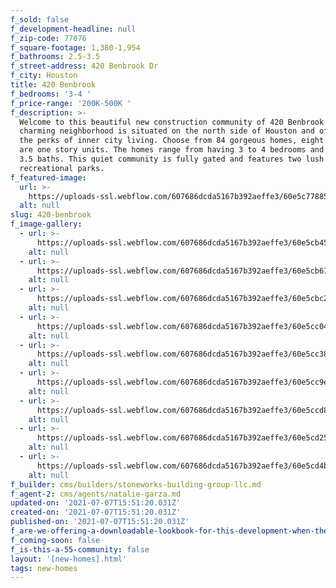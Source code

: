 ```yaml
---
f_sold: false
f_development-headline: null
f_zip-code: 77076
f_square-footage: 1,380-1,954
f_bathrooms: 2.5-3.5
f_street-address: 420 Benbrook Dr
f_city: Houston
title: 420 Benbrook
f_bedrooms: '3-4 '
f_price-range: '200K-500K '
f_description: >-
  Welcome to this beautiful new construction community of 420 Benbrook. This
  charming neighborhood is situated on the north side of Houston and offers all
  the perks of inner city living. Choose from 84 gorgeous homes, eight of which
  are one story units. The homes range from having 3 to 4 bedrooms and 2.5 to
  3.5 baths. This quiet community is fully gated and features two lush
  recreational parks.
f_featured-image:
  url: >-
    https://uploads-ssl.webflow.com/607686dcda5167b392aeffe3/60e5c77885b099e3247ec8bb_AERIAL%20VIEW%20(1)%20(1).jpg
  alt: null
slug: 420-benbrook
f_image-gallery:
  - url: >-
      https://uploads-ssl.webflow.com/607686dcda5167b392aeffe3/60e5cb45677660e774b158c8_HOUSE%2001%20(1).jpg
    alt: null
  - url: >-
      https://uploads-ssl.webflow.com/607686dcda5167b392aeffe3/60e5cb61c823a1b016a1e2b6_HOUSE%2002%20(1).jpg
    alt: null
  - url: >-
      https://uploads-ssl.webflow.com/607686dcda5167b392aeffe3/60e5cbc22267532bdab218c2_HOUSE%2003%20(1).jpg
    alt: null
  - url: >-
      https://uploads-ssl.webflow.com/607686dcda5167b392aeffe3/60e5cc04e5c4210c824d7a28_HOUSE%2004%20(1).jpg
    alt: null
  - url: >-
      https://uploads-ssl.webflow.com/607686dcda5167b392aeffe3/60e5cc3838c8e90dc20f5f11_HOUSE%2005%20(1).jpg
    alt: null
  - url: >-
      https://uploads-ssl.webflow.com/607686dcda5167b392aeffe3/60e5cc9ebd0aee8c87c90b4e_HOUSE%2006%20(1).jpg
    alt: null
  - url: >-
      https://uploads-ssl.webflow.com/607686dcda5167b392aeffe3/60e5ccd8bd0aee23dac924e7_HOUSE%2007%20(1).jpg
    alt: null
  - url: >-
      https://uploads-ssl.webflow.com/607686dcda5167b392aeffe3/60e5cd25494152396fe0f372_HOUSE%2008%20(1).jpg
    alt: null
  - url: >-
      https://uploads-ssl.webflow.com/607686dcda5167b392aeffe3/60e5cd4baa54ea49eae9875f_HOUSE%2009%20(1).jpg
    alt: null
f_builder: cms/builders/stoneworks-building-group-llc.md
f_agent-2: cms/agents/natalie-garza.md
updated-on: '2021-07-07T15:51:20.031Z'
created-on: '2021-07-07T15:51:20.031Z'
published-on: '2021-07-07T15:51:20.031Z'
f_are-we-offering-a-downloadable-lookbook-for-this-development-when-they-submit-their-contact-info: false
f_coming-soon: false
f_is-this-a-55-community: false
layout: '[new-homes].html'
tags: new-homes
---
```



